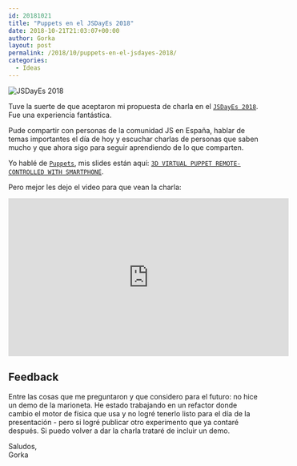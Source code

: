 ```yaml
---
id: 20181021
title: "Puppets en el JSDayEs 2018"
date: 2018-10-21T21:03:07+00:00
author: Gorka
layout: post
permalink: /2018/10/puppets-en-el-jsdayes-2018/
categories:
  - Ideas
---
```

<img style="margin: auto;" src="/public/img/2018/10/jsdayes.jpg" alt="JSDayEs 2018" />

Tuve la suerte de que aceptaron mi propuesta de charla en el [`JSDayEs 2018`](http://2018.jsday.es/). Fue una experiencia fantástica.

Pude compartir con personas de la comunidad JS en España, hablar de temas importantes el día de hoy y escuchar charlas de personas que saben mucho y que ahora sigo para seguir aprendiendo de lo que comparten.

Yo hablé de [`Puppets`](https://github.com/AquiGorka/puppets), mis slides están aquí: [`3D VIRTUAL PUPPET REMOTE-CONTROLLED WITH SMARTPHONE`](https://aquigorka.com/jsdayes-2018/).

Pero mejor les dejo el video para que vean la charla:


<iframe width="560" height="315" src="https://www.youtube.com/embed/m-1iidVTY58" frameborder="0" allow="accelerometer; autoplay; encrypted-media; gyroscope; picture-in-picture" allowfullscreen></iframe>

## Feedback

Entre las cosas que me preguntaron y que considero para el futuro: no hice un demo de la marioneta. He estado trabajando en un refactor donde cambio el motor de física que usa y no logré tenerlo listo para el día de la presentación - pero si logré publicar otro experimento que ya contaré después. Si puedo volver a dar la charla trataré de incluir un demo.

Saludos,<br />
Gorka
